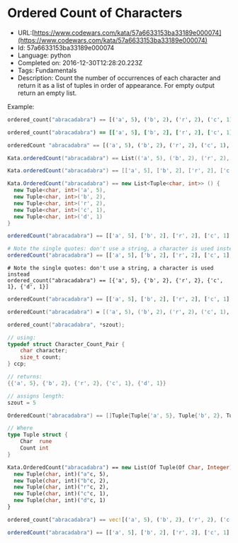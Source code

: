 # Ordered Count of Characters

 - URL:[https://www.codewars.com/kata/57a6633153ba33189e000074](https://www.codewars.com/kata/57a6633153ba33189e000074)
 - Id: 57a6633153ba33189e000074
 - Language: python
 - Completed on: 2016-12-30T12:28:20.223Z
 - Tags: Fundamentals
 - Description:
Count the number of occurrences of each character and return it as a list of tuples in order of appearance. For empty output return an empty list.

Example:
```python
ordered_count("abracadabra") == [('a', 5), ('b', 2), ('r', 2), ('c', 1), ('d', 1)]
```

```ruby
ordered_count("abracadabra") == [['a', 5], ['b', 2], ['r', 2], ['c', 1], ['d', 1]]
```

```haskell
orderedCount "abracadabra" == [('a', 5), ('b', 2), ('r', 2), ('c', 1), ('d', 1)]
```

```scala
Kata.orderedCount("abracadabra") == List(('a', 5), ('b', 2), ('r', 2), ('c', 1), ('d', 1))
```

```groovy
Kata.orderedCount("abracadabra") == [['a', 5], ['b', 2], ['r', 2], ['c', 1], ['d', 1]]
```

```csharp
Kata.OrderedCount("abracadabra") == new List<Tuple<char, int>> () {
  new Tuple<char, int>('a', 5),
  new Tuple<char, int>('b', 2),
  new Tuple<char, int>('r', 2), 
  new Tuple<char, int>('c', 1),
  new Tuple<char, int>('d', 1)
}
```

```javascript
orderedCount("abracadabra") == [['a', 5], ['b', 2], ['r', 2], ['c', 1], ['d', 1]]
```

```julia
# Note the single quotes: don't use a string, a character is used instead
orderedCount("abracadabra") == [['a', 5], ['b', 2], ['r', 2], ['c', 1], ['d', 1]]
```
```crystal
# Note the single quotes: don't use a string, a character is used instead
ordered_count("abracadabra") == [{'a', 5}, {'b', 2}, {'r', 2}, {'c', 1}, {'d', 1}]
```

```php
orderedCount("abracadabra") == [['a', 5], ['b', 2], ['r', 2], ['c', 1], ['d', 1]]
```

```fsharp
orderedCount("abracadabra") = [('a', 5), ('b', 2), ('r', 2), ('c', 1), ('d', 1)]
```

```c
ordered_count("abracadabra", *szout);

// using:
typedef struct Character_Count_Pair {
    char character;
    size_t count;
} ccp;

// returns:
{{'a', 5}, {'b', 2}, {'r', 2}, {'c', 1}, {'d', 1}}

// assigns length:
szout = 5
```
```go
OrderedCount("abracadabra") == []Tuple{Tuple{'a', 5}, Tuple{'b', 2}, Tuple{'r', 2}, Tuple{'c', 1}, Tuple{'d', 1}}

// Where
type Tuple struct {
	Char  rune
	Count int
}
```
```vb
Kata.OrderedCount("abracadabra") == new List(Of Tuple(Of Char, Integer)) () From {
  new Tuple(char, int)("a"c, 5),
  new Tuple(char, int)("b"c, 2),
  new Tuple(char, int)("r"c, 2), 
  new Tuple(char, int)("c"c, 1),
  new Tuple(char, int)("d"c, 1)
}
```
```rust
ordered_count("abracadabra") == vec![('a', 5), ('b', 2), ('r', 2), ('c', 1), ('d', 1)]
```
```typescript
orderedCount("abracadabra") == [['a', 5], ['b', 2], ['r', 2], ['c', 1], ['d', 1]]
```

